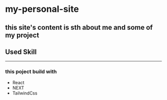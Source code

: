 # my-personal-site
## this site's content is sth about me and some of my project 
## Used Skill
---
### this poject build with 
- React
- NEXT
- TailwindCss
